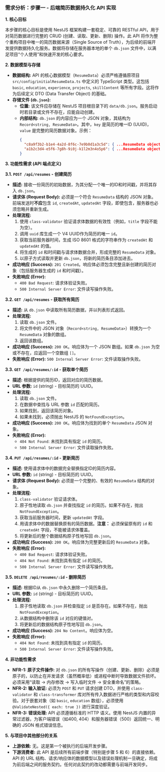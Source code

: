 ### **需求分析：步骤一 - 后端简历数据持久化 API 实现**

**1. 核心目标**

本步骤的核心目标是使用 NestJS 框架构建一套稳定、可靠的 RESTful API，用于对简历数据进行完整的 CRUD (创建、读取、更新、删除) 操作。此 API 将作为整个重构项目中唯一的简历数据来源（Single Source of Truth），为后续的前端开发提供数据持久化服务。数据将存储在服务器本地的单个 `db.json` 文件中，以满足项目“个人使用”和快速开发的核心要求。

**2. 数据模型与存储**

*   **数据结构:** API 的核心数据模型（`ResumeData`）必须严格遵循原项目 `src/config/initialResumeData.ts` 中定义的 TypeScript 类型。这包括 `basic`, `education`, `experience`, `projects`, `skillContent` 等所有字段。这将作为后续定义 DTO (Data Transfer Object) 的基础。
*   **存储文件 (`db.json`):**
    *   **位置:** 该文件应存储在 NestJS 项目根目录下的 `data/db.json`。服务启动时若目录或文件不存在，应能自动创建。
    *   **内部结构:** `db.json` 的内容应为一个 JSON 对象，其结构为 `Record<string, ResumeData>`。其中，`key` 是简历的唯一ID (UUID)，`value` 是完整的简历数据对象。示例：
        ```json
        {
          "c8a9f3b2-b1e4-4a2d-8f6c-7e9b0d1a3c5d": { ...ResumeData object... },
          "a1b2c3d4-e5f6-7g8h-9i0j-k1l2m3n4o5p6": { ...ResumeData object... }
        }
        ```

**3. 功能性需求 (API 端点定义)**

**3.1. `POST /api/resumes` - 创建简历**

*   **描述:** 接收一份简历的初始数据，为其分配一个唯一的ID和时间戳，并将其存入 `db.json`。
*   **请求体 (Request Body):** 必须是一个符合 `ResumeData` 结构的 JSON 对象。前端发送时**不应**包含 `id`, `createdAt`, `updatedAt` 字段，即使包含，服务器也必须忽略并重新生成。
*   **处理流程:**
    1.  使用 `class-validator` 验证请求体数据的有效性（例如，`title` 字段不能为空）。
    2.  调用 `uuid` 库生成一个 V4 UUID作为简历的唯一 `id`。
    3.  获取当前服务器时间，生成 ISO 8601 格式的字符串作为 `createdAt` 和 `updatedAt` 的值。
    4.  将生成的 `id` 和时间戳与请求体数据合并，形成完整的 `ResumeData` 对象。
    5.  以原子方式读取并更新 `db.json`，将新的简历条目添加进去。
*   **成功响应 (Success):** `201 Created`。响应体必须包含完整且新创建的简历对象（包括服务器生成的 `id` 和时间戳）。
*   **失败响应 (Error):**
    *   `400 Bad Request`: 请求体验证失败。
    *   `500 Internal Server Error`: 文件读写操作失败。

**3.2. `GET /api/resumes` - 获取所有简历**

*   **描述:** 从 `db.json` 中读取所有简历数据，并以列表形式返回。
*   **处理流程:**
    1.  读取 `db.json` 文件。
    2.  将文件中的 JSON 对象（`Record<string, ResumeData>`）转换为一个 `ResumeData` 对象的数组。
    3.  返回该数组。
*   **成功响应 (Success):** `200 OK`。响应体为一个 JSON 数组。如果 `db.json` 为空或不存在，应返回一个空数组 `[]`。
*   **失败响应 (Error):** `500 Internal Server Error`: 文件读取操作失败。

**3.3. `GET /api/resumes/:id` - 获取单个简历**

*   **描述:** 根据提供的简历ID，返回对应的简历数据。
*   **URL 参数:** `id` (string) - 目标简历的 UUID。
*   **处理流程:**
    1.  读取 `db.json` 文件。
    2.  在数据中查找与 URL 参数 `id` 匹配的简历。
    3.  如果找到，返回该简历对象。
    4.  如果未找到，必须抛出 NestJS 的 `NotFoundException`。
*   **成功响应 (Success):** `200 OK`。响应体为找到的单个 `ResumeData` JSON 对象。
*   **失败响应 (Error):**
    *   `404 Not Found`: 未找到具有指定 `id` 的简历。
    *   `500 Internal Server Error`: 文件读取操作失败。

**3.4. `PUT /api/resumes/:id` - 更新简历**

*   **描述:** 使用请求体中的数据完全替换指定ID的简历内容。
*   **URL 参数:** `id` (string) - 目标简历的 UUID。
*   **请求体 (Request Body):** 必须是一个完整的、有效的 `ResumeData` 结构的对象。
*   **处理流程:**
    1.  `class-validator` 验证请求体。
    2.  原子性地读取 `db.json` 并查找指定 `id` 的简历。如果不存在，抛出 `NotFoundException`。
    3.  获取当前服务器时间，更新 `updatedAt` 字段。
    4.  用请求体中的数据替换原有的简历数据。**注意：** 必须保留原有的 `id` 和 `createdAt` 字段，不能被请求体覆盖。
    5.  将更新后的整个数据结构原子性地写回 `db.json`。
*   **成功响应 (Success):** `200 OK`。响应体为完整更新后的 `ResumeData` 对象。
*   **失败响应 (Error):**
    *   `400 Bad Request`: 请求体验证失败。
    *   `404 Not Found`: 未找到具有指定 `id` 的简历。
    *   `500 Internal Server Error`: 文件读写操作失败。

**3.5. `DELETE /api/resumes/:id` - 删除简历**

*   **描述:** 根据ID从 `db.json` 中永久删除一个简历条目。
*   **URL 参数:** `id` (string) - 目标简历的 UUID。
*   **处理流程:**
    1.  原子性地读取 `db.json` 并检查指定 `id` 是否存在。如果不存在，抛出 `NotFoundException`。
    2.  从数据结构中删除该 `id` 对应的键值对。
    3.  将更新后的数据结构原子性地写回 `db.json`。
*   **成功响应 (Success):** `204 No Content`。响应体为空。
*   **失败响应 (Error):**
    *   `404 Not Found`: 未找到具有指定 `id` 的简历。
    *   `500 Internal Server Error`: 文件读写操作失败。

**4. 非功能性需求**

*   **NFR-1: 原子文件操作:** 对 `db.json` 的所有写操作（创建、更新、删除）必须是原子的，以防止在并发请求（虽然概率低）或进程中断时导致数据文件损坏。必须采用“读取 -> 内存修改 -> 写入临时文件 -> 安全重命名”的策略。
*   **NFR-2: 输入验证:** 必须为 `POST` 和 `PUT` 请求创建 DTO，并使用 `class-validator` 和 `class-transformer` 库对所有传入数据进行严格的类型和内容校验。对于嵌套对象（如 `basic`, `education` 数组），必须使用 `@ValidateNested({ each: true })` 进行深度验证。
*   **NFR-3: 错误处理:** API 必须遵循标准的 HTTP 语义。使用 NestJS 内置的异常过滤器，为客户端错误（如400, 404）和服务器错误（500）返回统一、明确的 JSON 格式错误信息。

**5. 与项目中其他部分的关系**

*   **上游依赖:** 无。这是第一个被执行的后端开发步骤。
*   **下游消费者:** 此 API 是后续所有前端步骤（特别是步骤 5 和 6）的直接依赖。API 的 URL 结构、请求/响应体的数据模型以及错误处理机制一旦确定，将成为前后端之间的服务契约。任何对此契约的改动都需要与前端开发同步。